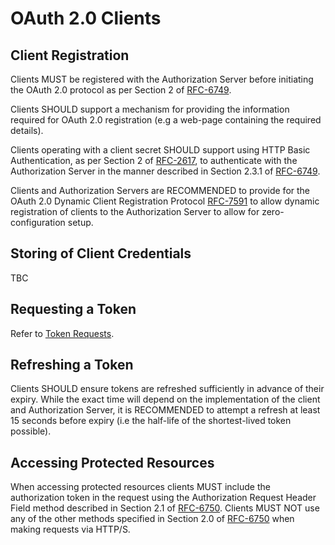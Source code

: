 # OAuth 2.0 Clients

## Client Registration

Clients MUST be registered with the Authorization Server before initiating the OAuth 2.0 protocol as per Section 2
of [RFC-6749].

Clients SHOULD support a mechanism for providing the information required for OAuth 2.0 registration (e.g a web-page
containing the required details).

Clients operating with a client secret SHOULD support using HTTP Basic Authentication, as per Section 2 of [RFC-2617], to authenticate with the Authorization Server in the manner described in Section 2.3.1 of
[RFC-6749].

Clients and Authorization Servers are RECOMMENDED to provide for the OAuth 2.0 Dynamic Client Registration Protocol
[RFC-7591] to allow dynamic registration of clients to the Authorization Server to allow for zero-configuration setup.

## Storing of Client Credentials

TBC

## Requesting a Token

Refer to [Token Requests](./4.2.%20-%20Token%20Requests.md).

## Refreshing a Token

Clients SHOULD ensure tokens are refreshed sufficiently in advance of their expiry. While the exact time will depend on the 
implementation of the client and Authorization Server, it is RECOMMENDED to attempt a refresh at least 15 seconds before expiry
(i.e the half-life of the shortest-lived token possible).

## Accessing Protected Resources

When accessing protected resources clients MUST include the authorization token in the request using the Authorization
Request Header Field method described in Section 2.1 of [RFC-6750]. Clients MUST NOT use any of the other
methods specified in Section 2.0 of [RFC-6750] when making requests via HTTP/S.


[RFC-2617]: https://tools.ietf.org/html/rfc2617 "HTTP Authentication: Basic and Digest Access Authentication"

[RFC-6749]: https://tools.ietf.org/html/rfc6749 "The OAuth 2.0 Authorization Framework"

[RFC-6750]: https://tools.ietf.org/html/rfc6750 "The OAuth 2.0 Authorization Framework: Bearer Token Usage"

[RFC-7591]: https://tools.ietf.org/html/rfc7591 "OAuth 2.0 Dynamic Client Registration Protocol"

